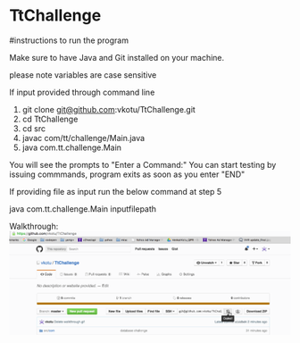 # TtChallenge
#instructions to run the program

Make sure to have Java and Git installed on your machine.

please note variables are case sensitive

If input provided through command line

1. git clone git@github.com:vkotu/TtChallenge.git
2. cd TtChallenge
3. cd src
4. javac com/tt/challenge/Main.java
5. java com.tt.challenge.Main

You will see the prompts to  "Enter a Command:"
You can start testing by issuing commmands, program exits as soon as you enter "END"

If providing file as input run the below command at step 5

java com.tt.challenge.Main inputfilepath

Walkthrough:<br/>
![Video Walkthrough](walkthrough.gif)



